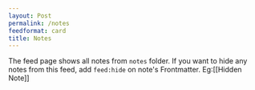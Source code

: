 ```yaml
---
layout: Post
permalink: /notes
feedformat: card
title: Notes
---
```


The feed page shows all notes from `notes` folder. If you want to hide any notes from this feed, add `feed:hide` on note's Frontmatter. Eg:[[Hidden Note]]